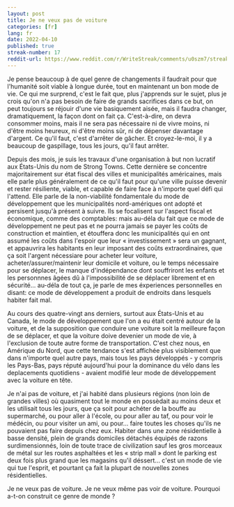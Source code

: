```yaml
---
layout: post
title: Je ne veux pas de voiture
categories: [fr]
lang: fr
date: 2022-04-10
published: true
streak-number: 17
reddit-url: https://www.reddit.com/r/WriteStreak/comments/u0szm7/streak_17_je_ne_veux_pas_de_voiture/
---
```

Je pense beaucoup à de quel genre de changements il faudrait pour que l'humanité soit viable à longue durée, tout en maintenant un bon mode de vie. Ce qui me surprend, c'est le fait que, plus j'apprends sur le sujet, plus je crois qu'on n'a pas besoin de faire de grands sacrifices dans ce but, on peut toujours se réjouir d'une vie basiquement aisée, mais il faudra changer, dramatiquement, la façon dont on fait ça. C'est-à-dire, on devra consommer moins, mais il ne sera pas nécessaire ni de vivre moins, ni d'être moins heureux, ni d'être moins sûr, ni de dépenser davantage d'argent. Ce qu'il faut, c'est d'arrêter de gâcher. Et croyez-le-moi, il y a beaucoup de gaspillage, tous les jours, qu'il faut arrêter.

Depuis des mois, je suis les travaux d'une organisation à but non lucratif aux États-Unis du nom de Strong Towns. Cette dernière se concentre majoritairement sur état fiscal des villes et municipalités américaines, mais elle parle plus généralement de ce qu'il faut pour qu'une ville puisse devenir et rester résiliente, viable, et capable de faire face à n'importe quel défi qui l'attend. Elle parle de la non-viabilité fondamentale du mode de développement que les municipalités nord-amériques ont adopté et persisent jusqu'à présent à suivre. Ils se focalisent sur l'aspect fiscal et économique, comme des comptables: mais au-déla du fait que ce mode de développement ne peut pas et ne pourra jamais se payer les coûts de construction et maintien, et étouffera donc les municipalités qui en ont assumé les coûts dans l'espoir que leur « investissement » sera un gagnant, et appauvrira les habitants en leur imposant des coûts extraordinaires, que ça soit l'argent nécessiare pour acheter leur voiture, acheter/assurer/maintenir leur domicile et voiture, ou le temps nécessaire pour se déplacer, le manque d'indépendance dont souffriront les enfants et les personnnes âgées dû à l'impossibilité de se déplacer librement et en sécurité... au-déla de tout ça, je parle de mes éxperiences personnelles en disant: ce mode de développement a produit de endroits dans lesquels habiter fait mal.

Au cours des quatre-vingt ans derniers, surtout aux États-Unis et au Canada, le mode de développement que l'on a eu était centré autour de la voiture, et de la supposition que conduire une voiture soit la meilleure façon de se déplacer, et que la voiture doive devenier un mode de vie, à l'exclusion de toute autre forme de transportation. C'est chez nous, en Amérique du Nord, que cette tendance s'est affichée plus visiblement que dans n'importe quel autre pays, mais tous les pays développés - y compris les Pays-Bas, pays réputé aujourd'hui pour la dominance du vélo dans les deplacements quotidiens - avaient modifié leur mode de développement avec la voiture en tête.

Je n'ai pas de voiture, et j'ai habité dans plusieurs régions (non loin de grandes villes) où quasiment tout le monde en possèdait au moins deux et les utilisait tous les jours, que ça soit pour achéter de la bouffe au supermarché, ou pour aller à l'école, ou pour aller au taf, ou pour voir le médécin, ou pour visiter un ami, ou pour... faire toutes les choses qu'ils ne pouvaient pas faire depuis chez eux. Habiter dans une zone résidentielle à basse densité, plein de grands domiciles détachés équipés de razons surdimensionnés, loin de toute trace de civilization sauf les gros morceaux de métal sur les routes asphaltées et les « strip mall » dont le parking est deux fois plus grand que les magasins qu'il déssert... c'est un mode de vie qui tue l'esprit, et pourtant ça fait la plupart de nouvelles zones résidentielles.

Je ne veux pas de voiture. Je ne veux même pas voir de voiture. Pourquoi a-t-on construit ce genre de monde ?
